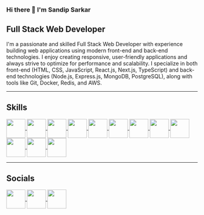 ### Hi there 👋 I'm Sandip Sarkar

<h2 size="20">Full Stack Web Developer</h2>

I'm a passionate and skilled Full Stack Web Developer with experience building web applications using modern front-end and back-end technologies. I enjoy creating responsive, user-friendly applications and always strive to optimize for performance and scalability.
I specialize in both front-end (HTML, CSS, JavaScript, React.js, Next.js, TypeScript) and back-end technologies (Node.js, Express.js, MongoDB, PostgreSQL), along with tools like Git, Docker, Redis, and AWS.

---

<h2 size="20">Skills</h2>

<a href="https://developer.mozilla.org/en-US/docs/Web/HTML" target="blank">
  <img
    src="https://img.icons8.com/color/50/000000/html-5.png"
    align="center"
    height="50"
    width="50"
  />
</a>

<a href="https://developer.mozilla.org/en-US/docs/Web/CSS" target="blank">
  <img
    src="https://img.icons8.com/color/50/000000/css3.png"
    align="center"
    height="50"
    width="50"
  />
</a>

<a href="https://developer.mozilla.org/en-US/docs/Web/JavaScript" target="blank">
  <img
    src="https://img.icons8.com/color/50/000000/javascript.png"
    align="center"
    height="50"
    width="50"
  />
</a>

<a href="https://tailwindcss.com/" target="blank">
  <img
    src="https://img.icons8.com/color/50/000000/tailwindcss.png"
    align="center"
    height="50"
    width="50"
  />
</a>

<a href="https://sass-lang.com/" target="blank">
  <img
    src="https://img.icons8.com/color/50/000000/sass.png"
    align="center"
    height="50"
    width="50"
  />
</a>

<a href="https://reactjs.org/" target="blank">
  <img
    src="https://img.icons8.com/plasticine/50/000000/react.png"
    align="center"
    height="50"
    width="50"
  />
</a>

<a href="https://nextjs.org/" target="blank">
  <img
    src="https://img.icons8.com/ios/50/000000/nextjs.png"
    align="center"
    height="50"
    width="50"
  />
</a>

<a href="https://nodejs.org/" target="blank">
  <img
    src="https://img.icons8.com/color/50/000000/nodejs.png"
    align="center"
    height="50"
    width="50"
  />
</a>

<a href="https://expressjs.com/" target="blank">
  <img
    src="https://img.icons8.com/fluency/50/000000/express-js.png"
    align="center"
    height="50"
    width="50"
  />
</a>

<a href="https://www.mongodb.com/" target="blank">
  <img
    src="https://img.icons8.com/color/50/000000/mongodb.png"
    align="center"
    height="50"
    width="50"
  />
</a>

<a href="https://www.postgresql.org/" target="blank">
  <img
    src="https://img.icons8.com/color/50/000000/postgresql.png"
    align="center"
    height="50"
    width="50"
  />
</a>

<a href="https://www.cplusplus.com/" target="blank">
  <img
    src="https://img.icons8.com/color/50/000000/c-plus-plus-logo.png"
    align="center"
    height="50"
    width="50"
  />
</a>

---

<h2 size="20">Socials</h2>

<a href="https://www.linkedin.com/in/sarkar-sandip/" target="blank">
  <img
    src="https://img.icons8.com/color/50/000000/linkedin.png"
    align="center"
    height="50"
    width="50"
  />
</a>

<a href="https://www.instagram.com/the_sandip___/" target="blank">
  <img
    src="https://img.icons8.com/fluency/50/000000/instagram-new.png"
    align="center"
    height="50"
    width="50"
  />
</a>

<a href="https://sandipsarkar.dev/" target="blank">
  <img
    src="https://img.icons8.com/color/50/000000/user-male.png"
    align="center"
    height="50"
    width="50"
  />
</a>

<!--
**SandipNITA2025/SandipNITA2025** is a ✨ _special_ ✨ repository because its `README.md` (this file) appears on your GitHub profile.

Here are some ideas to get you started:

- 🔭 I’m currently working on ...
- 🌱 I’m currently learning ...
- 👯 I’m looking to collaborate on ...
- 🤔 I’m looking for help with ...
- 💬 Ask me about ...
- 📫 How to reach me: ...
- 😄 Pronouns: ...
- ⚡ Fun fact: ...
-->
